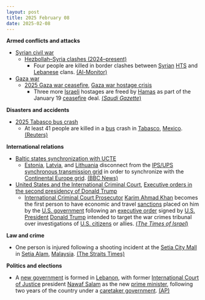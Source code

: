 ```yaml
---
layout: post
title: 2025 February 08
date: 2025-02-08
---
```



**Armed conflicts and attacks**

* [Syrian civil war](https://en.wikipedia.org/wiki/Syrian_civil_war "Syrian civil war")
  + [Hezbollah–Syria clashes (2024–present)](https://en.wikipedia.org/wiki/Hezbollah%E2%80%93Syria_clashes_%282024%E2%80%93present%29 "Hezbollah–Syria clashes (2024–present)")
    - Four people are killed in border clashes between [Syrian](https://en.wikipedia.org/wiki/Syria "Syria") [HTS](https://en.wikipedia.org/wiki/Hay%27at_Tahrir_al-Sham "Hay'at Tahrir al-Sham") and [Lebanese](https://en.wikipedia.org/wiki/Lebanon "Lebanon") clans. [(Al-Monitor)](https://www.al-monitor.com/originals/2025/02/four-killed-syria-lebanon-border-clashes-between-hts-and-clans-what-know)
* [Gaza war](https://en.wikipedia.org/wiki/Gaza_war "Gaza war")
  + [2025 Gaza war ceasefire](https://en.wikipedia.org/wiki/2025_Gaza_war_ceasefire "2025 Gaza war ceasefire"), [Gaza war hostage crisis](https://en.wikipedia.org/wiki/Gaza_war_hostage_crisis "Gaza war hostage crisis")
    - Three more [Israeli](https://en.wikipedia.org/wiki/Israelis "Israelis") hostages are freed by [Hamas](https://en.wikipedia.org/wiki/Hamas "Hamas") as part of the January 19 [ceasefire](https://en.wikipedia.org/wiki/Ceasefire "Ceasefire") deal. [(*Saudi Gazette*)](https://saudigazette.com.sa/article/649226)

**Disasters and accidents**

* [2025 Tabasco bus crash](https://en.wikipedia.org/wiki/2025_Tabasco_bus_crash "2025 Tabasco bus crash")
  + At least 41 people are killed in a [bus](https://en.wikipedia.org/wiki/Bus "Bus") crash in [Tabasco](https://en.wikipedia.org/wiki/Tabasco "Tabasco"), [Mexico](https://en.wikipedia.org/wiki/Mexico "Mexico"). [(Reuters)](https://www.reuters.com/world/americas/more-than-three-dozen-killed-bus-accident-southern-mexico-local-media-says-2025-02-08/)

**International relations**

* [Baltic states synchronization with UCTE](https://en.wikipedia.org/wiki/Baltic_states_synchronization_with_UCTE "Baltic states synchronization with UCTE")
  + [Estonia](https://en.wikipedia.org/wiki/Estonia "Estonia"), [Latvia](https://en.wikipedia.org/wiki/Latvia "Latvia"), and [Lithuania](https://en.wikipedia.org/wiki/Lithuania "Lithuania") disconnect from the [IPS/UPS](https://en.wikipedia.org/wiki/IPS/UPS "IPS/UPS") [synchronous transmission grid](https://en.wikipedia.org/wiki/Wide_area_synchronous_grid "Wide area synchronous grid") in order to synchronize with the [Continental Europe grid](https://en.wikipedia.org/wiki/Synchronous_grid_of_Continental_Europe "Synchronous grid of Continental Europe"). [(BBC News)](https://www.bbc.com/news/articles/c627d55v07go)
* [United States and the International Criminal Court](https://en.wikipedia.org/wiki/United_States_and_the_International_Criminal_Court "United States and the International Criminal Court"), [Executive orders in the second presidency of Donald Trump](https://en.wikipedia.org/wiki/List_of_executive_orders_in_the_second_presidency_of_Donald_Trump "List of executive orders in the second presidency of Donald Trump")
  + [International Criminal Court Prosecutor](https://en.wikipedia.org/wiki/Prosecutor_of_the_International_Criminal_Court "Prosecutor of the International Criminal Court") [Karim Ahmad Khan](https://en.wikipedia.org/wiki/Karim_Ahmad_Khan "Karim Ahmad Khan") becomes the first person to have economic and travel [sanctions](https://en.wikipedia.org/wiki/United_States_government_sanctions "United States government sanctions") placed on him by the [U.S. government](https://en.wikipedia.org/wiki/U.S._government "U.S. government") following an [executive order](https://en.wikipedia.org/wiki/Executive_order "Executive order") signed by [U.S. President](https://en.wikipedia.org/wiki/President_of_the_United_States "President of the United States") [Donald Trump](https://en.wikipedia.org/wiki/Donald_Trump "Donald Trump") intended to target the war crimes tribunal over investigations of [U.S. citizens](https://en.wikipedia.org/wiki/U.S._citizens "U.S. citizens") or allies. [(*The Times of Israel*)](https://www.timesofisrael.com/icc-prosecutor-is-first-court-official-to-be-targeted-after-trump-restores-sanctions/)

**Law and crime**

* One person is injured following a shooting incident at the [Setia City Mall](https://en.wikipedia.org/wiki/Setia_City_Mall "Setia City Mall") in [Setia Alam](https://en.wikipedia.org/wiki/Setia_Alam "Setia Alam"), [Malaysia](https://en.wikipedia.org/wiki/Malaysia "Malaysia"). [(The Straits Times)](https://www.straitstimes.com/asia/se-asia/malaysia-police-identify-suspect-involved-in-setia-alam-mall-shooting)

**Politics and elections**

* A [new government](https://en.wikipedia.org/wiki/Cabinet_of_Nawaf_Salam "Cabinet of Nawaf Salam") is formed in [Lebanon](https://en.wikipedia.org/wiki/Lebanon "Lebanon"), with former [International Court of Justice](https://en.wikipedia.org/wiki/International_Court_of_Justice "International Court of Justice") president [Nawaf Salam](https://en.wikipedia.org/wiki/Nawaf_Salam "Nawaf Salam") as the new [prime minister](https://en.wikipedia.org/wiki/Prime_Minister_of_Lebanon "Prime Minister of Lebanon"), following two years of the country under a [caretaker government](https://en.wikipedia.org/wiki/Third_Cabinet_of_Najib_Mikati "Third Cabinet of Najib Mikati"). [(AP)](https://apnews.com/article/lebanon-new-government-350f502bcaa2587c1b08f0653d8021a1)
